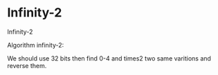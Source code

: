 # Infinity-2
Infinity-2

Algorithm infinity-2:

We should use 32 bits then find 0-4 and times2 two same varitions and reverse them.

